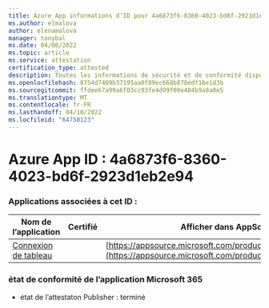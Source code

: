 ```yaml
---
title: Azure App informations d’ID pour 4a6873f6-8360-4023-bd6f-2923d1eb2e94
ms.author: elmalova
author: elenamalova
manager: tonybal
ms.date: 04/08/2022
ms.topic: article
ms.service: attestation
certification_type: attested
description: Toutes les informations de sécurité et de conformité disponibles pour 4a6873f6-8360-4023-bd6f-2923d1eb2e94.
ms.openlocfilehash: 8754d7409b37195aa0f89ec668b878edf16e1d3b
ms.sourcegitcommit: ffdee67a99a6f03cc93fe4d99f00e484b9a8a0e5
ms.translationtype: MT
ms.contentlocale: fr-FR
ms.lasthandoff: 04/10/2022
ms.locfileid: "64750123"
---
```

# <a name="azure-app-id-4a6873f6-8360-4023-bd6f-2923d1eb2e94"></a>Azure App ID : 4a6873f6-8360-4023-bd6f-2923d1eb2e94


### <a name="apps-associated-with-this-id"></a>Applications associées à cet ID :
| **Nom de l’application** | **Certifié** | **Afficher dans AppSource** |
|--------------|---------------|-----------------------|
| [Connexion de tableau](../forward/WA200001955.md) |  | [https://appsource.microsoft.com/product/office/WA200001955](https://appsource.microsoft.com/product/office/WA200001955) |

### <a name="microsoft-365-app-compliance-status"></a>état de conformité de l’application Microsoft 365
- état de l’attestaton Publisher : terminé

